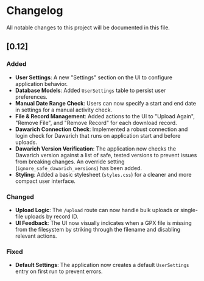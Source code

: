 # Changelog

All notable changes to this project will be documented in this file.

## [0.12]

### Added
- **User Settings**: A new "Settings" section on the UI to configure application behavior.
- **Database Models**: Added `UserSettings` table to persist user preferences.
- **Manual Date Range Check**: Users can now specify a start and end date in settings for a manual activity check.
- **File & Record Management**: Added actions to the UI to "Upload Again", "Remove File", and "Remove Record" for each download record.
- **Dawarich Connection Check**: Implemented a robust connection and login check for Dawarich that runs on application start and before uploads.
- **Dawarich Version Verification**: The application now checks the Dawarich version against a list of safe, tested versions to prevent issues from breaking changes. An override setting (`ignore_safe_dawarich_versions`) has been added.
- **Styling**: Added a basic stylesheet (`styles.css`) for a cleaner and more compact user interface.

### Changed
- **Upload Logic**: The `/upload` route can now handle bulk uploads or single-file uploads by record ID.
- **UI Feedback**: The UI now visually indicates when a GPX file is missing from the filesystem by striking through the filename and disabling relevant actions.

### Fixed
- **Default Settings**: The application now creates a default `UserSettings` entry on first run to prevent errors.
